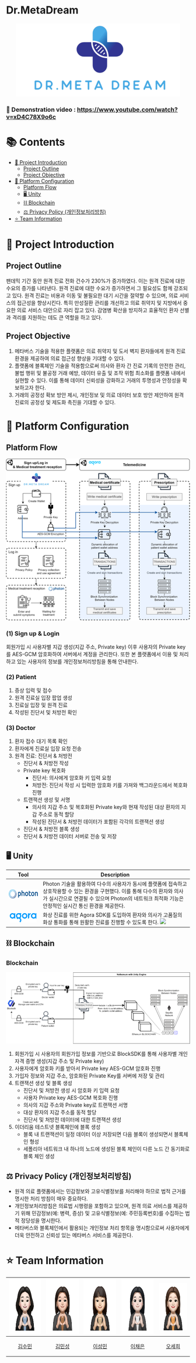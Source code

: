# Dr.MetaDream

<p align="center">
     <img alt="GitHub language count" src="./Doc/Img/DreamTeam/Dr.MetaDream-Logo.png" height="200" width="450">
</p>

### :movie_camera: Demonstration video : https://www.youtube.com/watch?v=xD4C78X9o6c

# :books: Contents
- [:book: Project Introduction](#book-Project-Introduction)
  - [Project Outline](#Project-Outline)
  - [Project Objective](#Project-Objective)
- [🏥 Platform Configuration](#🏥-Platform-Configuration)
  - [Platform Flow](#Platform-Flow)
  - [🖥️ Unity](#🖥️-Unity)
  - [⛓️ Blockchain](#⛓️-Blockchain)
  - [⚖️ Privacy Policy (개인정보처리방침)](#⚖️-Privacy-Policy-(개인정보처리방침))
- [⭐ Team Information](#⭐-Team-Information)

# :book: Project Introduction

## Project Outline
팬데믹 기간 동안 원격 진료 전화 건수가 230%가 증가하였다. 이는 원격 진료에 대한 수요의 증가를 나타낸다. 원격 진료에 대한 수요가 증가하면서 그 필요성도 함께 강조되고 있다. 원격 진료는 비용과 이동 및 불필요한 대기 시간을 절약할 수 있으며, 의료 서비스의 접근성을 향상시킨다.  특히 만성질환 관리를 개선하고 의료 취약지 및 지방에서 중요한 의료 서비스 대안으로 자리 잡고 있다. 감염병 확산을 방지하고 효율적인 환자 선별과 격리를 지원하는 데도 큰 역할을 하고 있다.

## Project Objective
1. 메타버스 기술을 적용한 플랫폼은 의료 취약지 및 도서 벽지 환자들에게 원격 진료 환경을 제공하여 의료 접근성 향상을 기대할 수 있다.
2. 플랫폼에 블록체인 기술을 적용함으로써 의사와 환자 간 진료 기록의 안전한 관리, 불법 행위 및 불공정 거래 예방, 데이터 유출 및 조작 위험 최소화를 플랫폼 내에서 실현할 수 있다. 이를 통해 데이터 신뢰성을 강화하고 거래의 투명성과 안정성을 확보하고자 한다. 
3. 거래의 공정성 확보 방안 제시, 개인정보 및 의료 데이터 보호 방안 제안하여 원격 진료의 공정성 및 제도화 촉진을 기대할 수 있다.

# 🏥 Platform Configuration

## Platform Flow
![](./Doc/Img/Flowchart/Dr.MetaDream_System_Flowchart.png)

### (1) Sign up & Login
회원가입 시 사용자별 지갑 생성(지갑 주소, Private key) 이후 사용자의 Private key를 AES-GCM 암호화하여 서버에서 계정을 관리한다. 또한 본 플랫폼에서 이용 및 처리하고 있는 사용자의 정보를 개인정보처리방침을 통해 안내한다.

### (2) Patient
1. 증상 입력 및 접수
2. 원격 진료실 입장 팝업 생성
3. 진료실 입장 및 원격 진료
4. 작성된 진단서 및 처방전 확인

### (3) Doctor
1. 환자 접수 대기 목록 확인
2. 환자에게 진료실 입장 요청 전송
3. 원격 진료: 진단서 & 처방전
   - 진단서 & 처방전 작성
   - Private key 복호화
     - 진단서: 의사에게 암호화 키 입력 요청
     - 처방전: 진단서 작성 시 입력한 암호화 키를 가져와 백그라운드에서 복호화 진행
   - 트랜잭션 생성 및 서명
     - 의사의 지갑 주소 및 복호화된 Private key와 현재 작성된 대상 환자의 지갑 주소로 동적 할당
     - 작성된 진단서 & 처방전 데이터가 포함된 각각의 트랜잭션 생성
   - 진단서 & 처방전 블록 생성
   - 진단서 & 처방전 데이터 서버로 전송 및 저장

## 🖥️ Unity
|                             Tool                             | Description     |
| :----------------------------------------------------------: | --------------- |
|  <img src = "./Doc/Img/Photon_Logo.png" height = 25px width=240px>       | Photon 기술을 활용하여 다수의 사용자가 동시에 플랫폼에 접속하고 상호작용할 수 있는 환경을 구현했다. 이를 통해 다수의 환자와 의사가 실시간으로 연결될 수 있으며 Photon의 네트워크 최적화 기능은 안정적인 실시간 통신 환경을 제공한다. |
|  <img src = "./Doc/Img/Agora_Logo.png" height = 25px>        | 화상 진료를 위한 Agora SDK를 도입하여 환자와 의사가 고품질의 화상 통화를 통해 원활한 진료를 진행할 수 있도록 한다. <img src = "./Doc/Gif/Treatment_Room.gif"> |

## ⛓️ Blockchain
### Blockchain
![](./Doc/Img/Flowchart/Dr.MetaDream_Blockchain_Flow.png)
1. 회원가입 시 사용자의 회원가입 정보를 기반으로 BlockSDK를 통해 사용자별 개인 자격 증명 생성(지갑 주소 및 Private key)
2. 사용자에게 암호화 키를 받아서 Private key AES-GCM 암호화 진행
3. 가입자 정보와 지갑 주소, 암호화된 Private Key를 서버에 저장 및 관리
4. 트랜잭션 생성 및 블록 생성
   - 진단서 및 처방전 생성 시 암호화 키 입력 요청
   - 사용자 Private key AES-GCM 복호화 진행
   - 의사의 지갑 주소와 Private key로 트랜잭션 서명
   - 대상 환자의 지갑 주소를 동적 할당
   - 진단서 및 처방전 데이터에 대한 트랜잭션 생성
5. 이더리움 테스트넷 블록체인에 블록 생성
   - 블록 내 트랜잭션이 일정 데이터 이상 저장되면 다음 블록이 생성되면서 블록체인 형성
   - 세폴리아 네트워크 내 하나의 노드에 생성된 블록 체인이 다른 노드 간 동기화로 블록 체인 생성

## ⚖️ Privacy Policy (개인정보처리방침)
- 원격 의료 플랫폼에서는 민감정보와 고유식별정보를 처리해야 하므로 법적 근거를 명시한 처리 방침이 매우 중요하다.
- 개인정보처리방침은 의료법 시행령을 포함하고 있으며, 원격 의료 서비스를 제공하기 위해 민감정보(예: 병력, 증상) 및 고유식별정보(예: 주민등록번호)를 수집하는 법적 정당성을 명시한다.
- 메타버스와 블록체인에서 활용되는 개인정보 처리 항목을 명시함으로써 사용자에게 더욱 안전하고 신뢰성 있는 메타버스 서비스를 제공한다.

# ⭐ Team Information
| <img src = "./Doc/Img/DreamTeam/sumin.png" height = 150px> | <img src = "./Doc/Img/DreamTeam/minseong.png" height = 150px> | <img src = "./Doc/Img/DreamTeam/sungmin.png" height = 150px> | <img src = "./Doc/Img/DreamTeam/chaeeun.png" height = 150px> | <img src = "./Doc/Img/DreamTeam/sehee.png" height = 130px> |
| ------ | ---------------- | ---------------- | ---------------- | ---------------- |
| <p align="center"> <a href="https://github.com/usgnim">김수민 </p> | <p align="center"> <a href="https://github.com/H4R4n9">김민성 </p> | <p align="center"> <a href="https://github.com/ssungg">이성민 </p> | <p align="center"> <a href="https://github.com/Chaeeun03">이채은 </p> | <p align="center"> <a href="https://github.com/dhtpgml">오세희 </p> |

